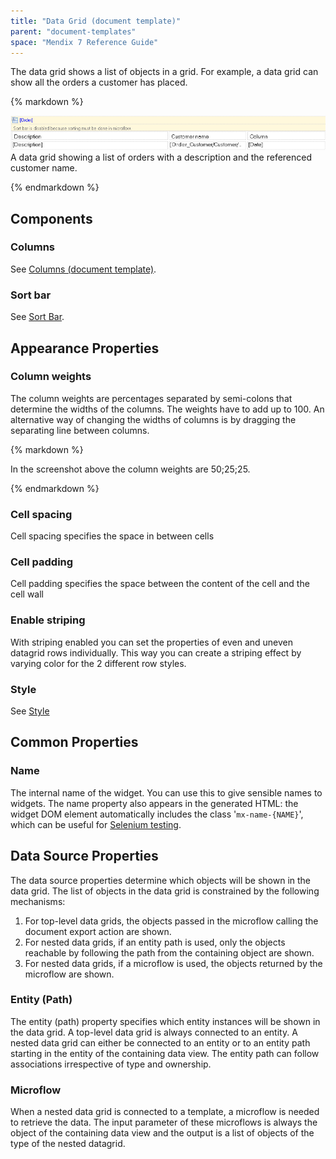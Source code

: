 ```yaml
---
title: "Data Grid (document template)"
parent: "document-templates"
space: "Mendix 7 Reference Guide"
---
```



The data grid shows a list of objects in a grid. For example, a data grid can show all the orders a customer has placed.

<div class="alert alert-info">{% markdown %}

[![](attachments/819203/918138.png)](data-grid-document-template)
A data grid showing a list of orders with a description and the referenced customer name.

{% endmarkdown %}</div>

## Components

### Columns

See [Columns (document template)](columns-document-template).

### Sort bar

See [Sort Bar](sort-bar).

## Appearance Properties

### Column weights

The column weights are percentages separated by semi-colons that determine the widths of the columns. The weights have to add up to 100\. An alternative way of changing the widths of columns is by dragging the separating line between columns.

<div class="alert alert-info">{% markdown %}

In the screenshot above the column weights are 50;25;25.

{% endmarkdown %}</div>

### Cell spacing

Cell spacing specifies the space in between cells

### Cell padding

Cell padding specifies the space between the content of the cell and the cell wall

### Enable striping

With striping enabled you can set the properties of even and uneven datagrid rows individually. This way you can create a striping effect by varying color for the 2 different row styles.

### Style

See [Style](style)

## Common Properties

### Name

The internal name of the widget. You can use this to give sensible names to widgets. The name property also appears in the generated HTML: the widget DOM element automatically includes the class '`mx-name-{NAME}`', which can be useful for [Selenium testing](/howto/integration/selenium-support).

## Data Source Properties

The data source properties determine which objects will be shown in the data grid. The list of objects in the data grid is constrained by the following mechanisms:

1.  For top-level data grids, the objects passed in the microflow calling the document export action are shown.
2.  For nested data grids, if an entity path is used, only the objects reachable by following the path from the containing object are shown.
3.  For nested data grids, if a microflow is used, the objects returned by the microflow are shown.

### Entity (Path)

The entity (path) property specifies which entity instances will be shown in the data grid. A top-level data grid is always connected to an entity. A nested data grid can either be connected to an entity or to an entity path starting in the entity of the containing data view. The entity path can follow associations irrespective of type and ownership.

### Microflow

When a nested data grid is connected to a template, a microflow is needed to retrieve the data. The input parameter of these microflows is always the object of the containing data view and the output is a list of objects of the type of the nested datagrid.

